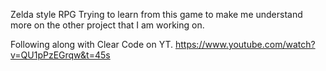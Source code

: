 Zelda style RPG
Trying to learn from this game to make me understand more on the other project that I am working on.

Following along with Clear Code on YT. https://www.youtube.com/watch?v=QU1pPzEGrqw&t=45s
